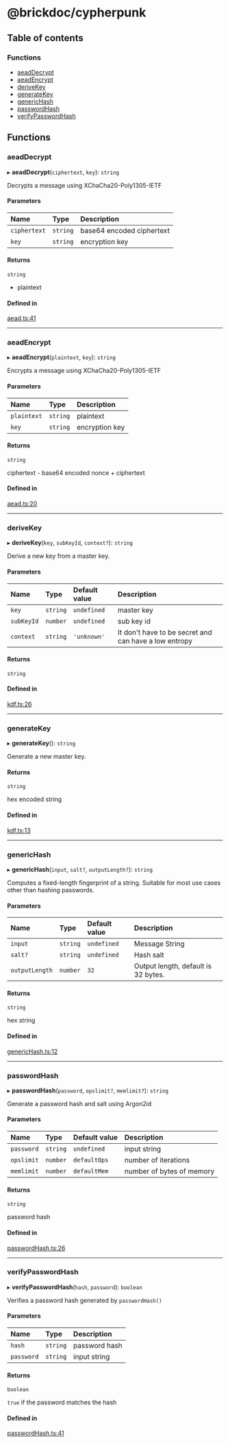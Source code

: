 # @brickdoc/cypherpunk

## Table of contents

### Functions

- [aeadDecrypt](README.md#aeaddecrypt)
- [aeadEncrypt](README.md#aeadencrypt)
- [deriveKey](README.md#derivekey)
- [generateKey](README.md#generatekey)
- [genericHash](README.md#generichash)
- [passwordHash](README.md#passwordhash)
- [verifyPasswordHash](README.md#verifypasswordhash)

## Functions

### <a id="aeaddecrypt" name="aeaddecrypt"></a> aeadDecrypt

▸ **aeadDecrypt**(`ciphertext`, `key`): `string`

Decrypts a message using XChaCha20-Poly1305-IETF

#### Parameters

| Name | Type | Description |
| :------ | :------ | :------ |
| `ciphertext` | `string` | base64 encoded ciphertext |
| `key` | `string` | encryption key |

#### Returns

`string`

- plaintext

#### Defined in

[aead.ts:41](https://github.com/brickdoc/brickdoc/blob/master/packages/cypherpunk/src/aead.ts#L41)

___

### <a id="aeadencrypt" name="aeadencrypt"></a> aeadEncrypt

▸ **aeadEncrypt**(`plaintext`, `key`): `string`

Encrypts a message using XChaCha20-Poly1305-IETF

#### Parameters

| Name | Type | Description |
| :------ | :------ | :------ |
| `plaintext` | `string` | plaintext |
| `key` | `string` | encryption key |

#### Returns

`string`

ciphertext - base64 encoded nonce + ciphertext

#### Defined in

[aead.ts:20](https://github.com/brickdoc/brickdoc/blob/master/packages/cypherpunk/src/aead.ts#L20)

___

### <a id="derivekey" name="derivekey"></a> deriveKey

▸ **deriveKey**(`key`, `subKeyId`, `context?`): `string`

Derive a new key from a master key.

#### Parameters

| Name | Type | Default value | Description |
| :------ | :------ | :------ | :------ |
| `key` | `string` | `undefined` | master key |
| `subKeyId` | `number` | `undefined` | sub key id |
| `context` | `string` | `'unknown'` | It don't have to be secret and can have a low entropy |

#### Returns

`string`

#### Defined in

[kdf.ts:26](https://github.com/brickdoc/brickdoc/blob/master/packages/cypherpunk/src/kdf.ts#L26)

___

### <a id="generatekey" name="generatekey"></a> generateKey

▸ **generateKey**(): `string`

Generate a new master key.

#### Returns

`string`

hex encoded string

#### Defined in

[kdf.ts:13](https://github.com/brickdoc/brickdoc/blob/master/packages/cypherpunk/src/kdf.ts#L13)

___

### <a id="generichash" name="generichash"></a> genericHash

▸ **genericHash**(`input`, `salt?`, `outputLength?`): `string`

Computes a fixed-length fingerprint of a string.
Suitable for most use cases other than hashing passwords.

#### Parameters

| Name | Type | Default value | Description |
| :------ | :------ | :------ | :------ |
| `input` | `string` | `undefined` | Message String |
| `salt?` | `string` | `undefined` | Hash salt |
| `outputLength` | `number` | `32` | Output length, default is 32 bytes. |

#### Returns

`string`

hex string

#### Defined in

[genericHash.ts:12](https://github.com/brickdoc/brickdoc/blob/master/packages/cypherpunk/src/genericHash.ts#L12)

___

### <a id="passwordhash" name="passwordhash"></a> passwordHash

▸ **passwordHash**(`password`, `opslimit?`, `memlimit?`): `string`

Generate a password hash and salt using Argon2id

#### Parameters

| Name | Type | Default value | Description |
| :------ | :------ | :------ | :------ |
| `password` | `string` | `undefined` | input string |
| `opslimit` | `number` | `defaultOps` | number of iterations |
| `memlimit` | `number` | `defaultMem` | number of bytes of memory |

#### Returns

`string`

password hash

#### Defined in

[passwordHash.ts:26](https://github.com/brickdoc/brickdoc/blob/master/packages/cypherpunk/src/passwordHash.ts#L26)

___

### <a id="verifypasswordhash" name="verifypasswordhash"></a> verifyPasswordHash

▸ **verifyPasswordHash**(`hash`, `password`): `boolean`

Verifies a password hash generated by `passwordHash()`

#### Parameters

| Name | Type | Description |
| :------ | :------ | :------ |
| `hash` | `string` | password hash |
| `password` | `string` | input string |

#### Returns

`boolean`

`true` if the password matches the hash

#### Defined in

[passwordHash.ts:41](https://github.com/brickdoc/brickdoc/blob/master/packages/cypherpunk/src/passwordHash.ts#L41)

